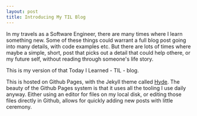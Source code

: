 ```yaml
---
layout: post
title: Introducing My TIL Blog
---
```


In my travels as a Software Engineer, there are many times where I learn something new.  Some of these things could
warrant a full blog post going into many details, with code examples etc.  But there are lots of times where maybe a simple,
short, post that picks out a detail that could help othere, or my future self, without reading through someone's life story.

This is my version of that Today I Learned - TIL - blog.

This is hosted on Github Pages, with the Jekyll theme called [Hyde](https://github.com/poole/hyde).  The beauty of the Github Pages system is 
that it uses all the tooling I use daily anyway.  Either using an editor for files on my local disk, or editing those files directly in Github, 
allows for quickly adding new posts with little ceremony.
